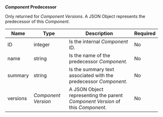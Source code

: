 **_Component_ Predecessor**

Only returned for _Component Versions_. A JSON Object represents the predecessor of this _Component_.

| Name     | Type                | Description                                                                    | Required |
|----------|---------------------|--------------------------------------------------------------------------------|----------|
| ID       | integer             | Is the internal _Component_ ID.                                                | No       |
| name     | string              | Is the name of the predecessor _Component._                                    | No       |
| summary  | string              | Is the summary text associated with the predecessor _Component._               | No       |
| versions | _Component Version_ | A JSON Object representing the parent _Component Version_ of this _Component_. | No       |
